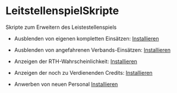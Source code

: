 # LeitstellenspielSkripte
Skripte zum Erweitern des Leistestellenspiels

 - Ausblenden von eigenen kompletten Einsätzen: [Installieren](https://github.com/Drumloer/LeitstellenspielSkripte/raw/main/LSS_Ausblenden_von_Einsatzen/Ausblenden_Einsaetze.user.js)

 - Ausblenden von angefahrenen Verbands-Einsätzen: [Installieren](https://github.com/Drumloer/LeitstellenspielSkripte/raw/main/LSS_Ausblenden_von_Verbandseinsaetzen/Ausblenden_Verbands-Einsaetze.user.js)

 - Anzeigen der RTH-Wahrscheinlichkeit: [Installieren](https://github.com/Drumloer/LeitstellenspielSkripte/raw/main/LSS_RTH_Wahrscheinlichkeit/Zeige_RTH_Wkt.user.js)

 - Anzeigen der noch zu Verdienenden Credits: [Installieren](https://github.com/Drumloer/LeitstellenspielSkripte/raw/main/LSS_RemainingCredits/remainingCredits.user.js)
 
 - Anwerben von neuen Personal [Installieren](https://github.com/Drumloer/LeitstellenspielSkripte/raw/main/LSS_Automatisches_Personal_anwerben/AutoHire.user.js)
